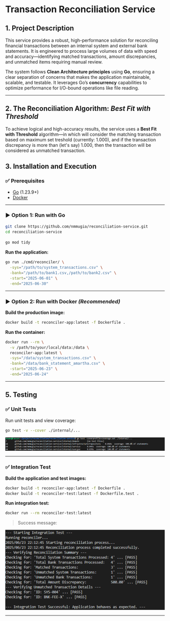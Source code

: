 # Transaction Reconciliation Service

## 1. Project Description

This service provides a robust, high-performance solution for reconciling financial transactions between an internal system and external bank statements. It is engineered to process large volumes of data with speed and accuracy—identifying matched transactions, amount discrepancies, and unmatched items requiring manual review.

The system follows **Clean Architecture principles** using **Go**, ensuring a clear separation of concerns that makes the application maintainable, scalable, and testable. It leverages Go’s **concurrency** capabilities to optimize performance for I/O-bound operations like file reading.

---

## 2. The Reconciliation Algorithm: *Best Fit with Threshold*

To achieve logical and high-accuracy results, the service uses a **Best Fit with Threshold** algorithm—in which will consider the matching transaction based on maximum set treshold (currently: 1.000), and if the transaction discrepancy is more than (let's say) 1.000, then the transaction will be considered as unmatched transaction.


## 3. Installation and Execution

### ✅ Prerequisites

- [Go](https://golang.org/doc/install) (1.23.9+)
- [Docker](https://www.docker.com/products/docker-desktop)

---

### ▶ Option 1: Run with Go

```bash
git clone https://github.com/nmmugia/reconciliation-service.git
cd reconciliation-service

go mod tidy
```

**Run the application:**

```bash
go run ./cmd/reconciler/ \
  -sys="/path/to/system_transactions.csv" \
  -bank="/path/to/bank1.csv,/path/to/bank2.csv" \
  -start="2025-06-01" \
  -end="2025-06-30"
```

---

### ▶ Option 2: Run with Docker *(Recommended)*

**Build the production image:**

```bash
docker build -t reconciler-app:latest -f Dockerfile .
```

**Run the container:**

```bash
docker run --rm \
  -v /path/to/your/local/data:/data \
  reconciler-app:latest \
  -sys="/data/system_transactions.csv" \
  -bank="/data/bank_statement_amartha.csv" \
  -start="2025-06-23" \
  -end="2025-06-24"
```

---

## 5. Testing

### ✅ Unit Tests

Run unit tests and view coverage:

```bash
go test -v --cover ./internal/...
```

![unit test result](https://github.com/nmmugia/reconciliation-service/blob/master/sample/ss2.png?raw=true)

---

### ✅ Integration Test

**Build the application and test images:**

```bash
docker build -t reconciler-app:latest -f Dockerfile .
docker build -t reconciler-test:latest -f Dockerfile.test .
```

**Run integration test:**

```bash
docker run --rm reconciler-test:latest
```

> Success message:

![integration test result](https://github.com/nmmugia/reconciliation-service/blob/master/sample/ss.png?raw=true)

---


